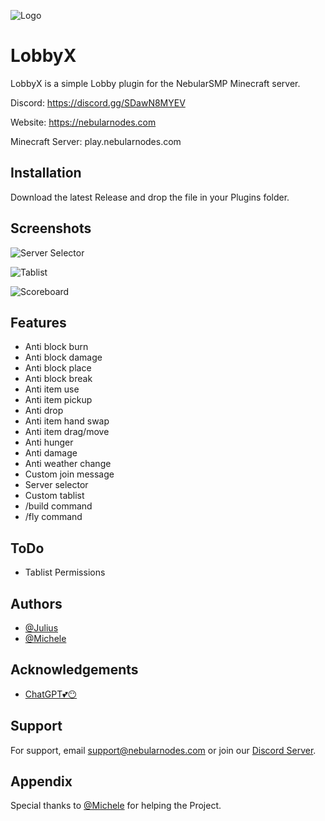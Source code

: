 ﻿
![Logo](https://cdn.discordapp.com/attachments/1141668937436758057/1222259138172813362/image.png?ex=66159087&is=66031b87&hm=1377b706e830cb3a4f4191d4dceea49ef81804092bcdab4e8e3da0ec0d9edd49&)


# LobbyX

LobbyX is a simple Lobby plugin for the NebularSMP Minecraft server.

Discord: https://discord.gg/SDawN8MYEV

Website: https://nebularnodes.com

Minecraft Server: play.nebularnodes.com


## Installation

Download the latest Release and drop the file in your Plugins folder.

## Screenshots

![Server Selector](https://cdn.discordapp.com/attachments/1222267228318072842/1224433347225321494/server_selector.png?ex=661d796a&is=660b046a&hm=f93a7b42c876e1b02215862103adeb7051e4a1da4c77118fb268be7ce255ddcd&)

![Tablist](https://cdn.discordapp.com/attachments/1222267228318072842/1224433380138156062/Tablist.png?ex=661d7972&is=660b0472&hm=27eef08211b6bf3a894a6e3e9eeee6ee40690b3b9935d3eb7486a07d769522fd&)

![Scoreboard](https://cdn.discordapp.com/attachments/1222267228318072842/1224433368138252421/scoreboard.png?ex=661d796f&is=660b046f&hm=ff861555703d40e46b26b696b8cb2140df6b82ff8879e18705bc14ef6842d3a6&)

## Features

- Anti block burn
- Anti block damage
- Anti block place
- Anti block break
- Anti item use
- Anti item pickup
- Anti drop
- Anti item hand swap
- Anti item drag/move
- Anti hunger
- Anti damage
- Anti weather change
- Custom join message
- Server selector
- Custom tablist
- /build command
- /fly command


## ToDo

- Tablist Permissions

## Authors

- [@Julius](https://github.com/Juliuskxyz)
- [@Michele](https://github.com/MiSkynet)


## Acknowledgements

- [ChatGPT💕😶](https://chat.openai.com/)


## Support

For support, email support@nebularnodes.com or join our [Discord Server](https://discord.gg/SDawN8MYEV).


## Appendix

Special thanks to [@Michele](https://github.com/MiSkynet) for helping the Project.
